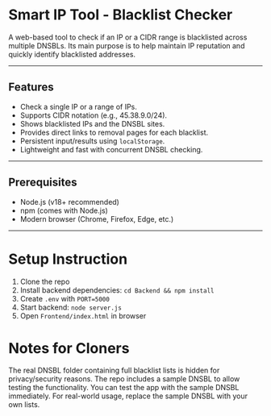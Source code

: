 # Smart IP Tool - Blacklist Checker

A web-based tool to check if an IP or a CIDR range is blacklisted across multiple DNSBLs. Its main purpose is to help maintain IP reputation and quickly identify blacklisted addresses.

---

## Features

- Check a single IP or a range of IPs.
- Supports CIDR notation (e.g., 45.38.9.0/24).
- Shows blacklisted IPs and the DNSBL sites.
- Provides direct links to removal pages for each blacklist.
- Persistent input/results using `localStorage`.
- Lightweight and fast with concurrent DNSBL checking.

---

## Prerequisites

- Node.js (v18+ recommended)
- npm (comes with Node.js)
- Modern browser (Chrome, Firefox, Edge, etc.)

---

# Setup Instruction
1. Clone the repo
2. Install backend dependencies: `cd Backend && npm install`
3. Create `.env` with `PORT=5000`
4. Start backend: `node server.js`
5. Open `Frontend/index.html` in browser

# Notes for Cloners

The real DNSBL folder containing full blacklist lists is hidden for privacy/security reasons.
The repo includes a sample DNSBL to allow testing the functionality.
You can test the app with the sample DNSBL immediately.
For real-world usage, replace the sample DNSBL with your own lists.
